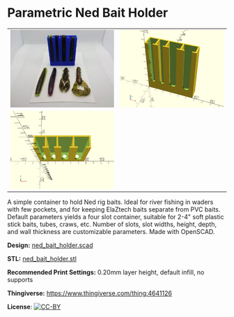 # Parametric Ned Bait Holder

<table>
<tr>
<td><a href="images/photo.jpg"><img src="images/photo.thumb.jpg" alt="Photo"/></a></td>
<td><a href="images/rendering1.png"><img src="images/rendering1.thumb.png" alt="Rendering 1"/></a></td>
</tr>
<tr>
<td><a href="images/rendering2.png"><img src="images/rendering2.thumb.png" alt="Rendering 2"/></a></td>
</tr>
</table>

A simple container to hold Ned rig baits. Ideal for river fishing in waders with few pockets, and for keeping ElaZtech baits separate from PVC baits. Default parameters yields a four slot container, suitable for 2-4" soft plastic stick baits, tubes, craws, etc. Number of slots, slot widths, height, depth, and wall thickness are customizable parameters. Made with OpenSCAD.

**Design:** [ned_bait_holder.scad](ned_bait_holder.scad)

**STL:** [ned_bait_holder.stl](stl/ned_bait_holder.stl)

**Recommended Print Settings:** 0.20mm layer height, default infill, no supports

**Thingiverse:** https://www.thingiverse.com/thing:4641126

**License**: [![CC-BY](https://i.creativecommons.org/l/by/4.0/80x15.png)](http://creativecommons.org/licenses/by/4.0/)
